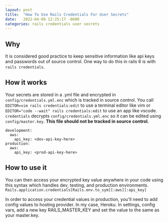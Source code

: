 ```yaml
---
layout: post
title:  "How To Use Rails Credentials For User Secrets"
date:   2022-04-09 12:25:17 -0600
categories: rails credentials user secrets
---
```


## Why
It is considered good practice to keep sensitive information like api keys and passwords out of source control. One way to do this in rails 6 is with `rails credentials`.

## How it works
Your secrets are stored in a .yml file and encrypted in `config/credentials.yml.enc` which is tracked in source control. You call 
`EDITOR=vim rails credentials:edit` 
to use a terminal editor like vim or 
`EDITOR="code --wait" rails credentials:edit`
 to use an app like vscode. `credentials` decrypts `config/credentials.yml.enc` so it can be edited using `config/master.key`. **This file should not be tracked in source control.** 

```
development:
  aws:
    api_key: <dev-api-key-here>
production:
  aws:
    api_key: <prod-api-key-here>
```

## How to use it
You can then access your encrypted key value anywhere in your code using this syntax which handles dev, testing, and production environments.
`Rails.application.credentials[Rails.env.to_sym][:aws][:api_key]`

In order to access your credential values in production, you'll need to add config values to hosting provider. In my case, Heroku. In settings, config vars, add a new key RAILS_MASTER_KEY and set the value to the same as your master.key.
